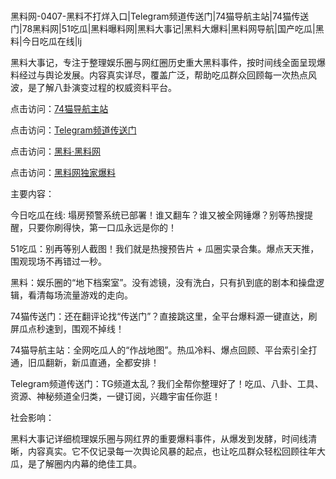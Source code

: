 #
黑料网-0407-黑料不打烊入口|Telegram频道传送门|74猫导航主站|74猫传送门|78黑料网|51吃瓜|黑料曝料网|黑料大事记|黑料大爆料|黑料网导航|国产吃瓜|黑料|今日吃瓜在线|lj

黑料大事记，专注于整理娱乐圈与网红圈历史重大黑料事件，按时间线全面呈现爆料经过与舆论发展。内容真实详尽，覆盖广泛，帮助吃瓜群众回顾每一次热点风波，是了解八卦演变过程的权威资料平台。


点击访问：<a href="https://74mao.com/">74猫导航主站</a>

点击访问：<a href="https://74mao.com/">Telegram频道传送门</a>

点击访问：<a href="https://qfwfg.pages.dev/">黑料·黑料网</a>

点击访问：<a href="https://gbs-3wd.pages.dev/">黑料网独家爆料</a>


主要内容：


今日吃瓜在线: 塌房预警系统已部署！谁又翻车？谁又被全网锤爆？别等热搜提醒，只要你刷得快，第一口瓜永远是你的！

51吃瓜：别再等别人截图！我们就是热搜预告片 + 瓜圈实录合集。爆点天天推，围观现场不再错过一秒。

黑料：娱乐圈的“地下档案室”。没有滤镜，没有洗白，只有扒到底的剧本和操盘逻辑，看清每场流量游戏的走向。

74猫传送门：还在翻评论找“传送门”？直接跳这里，全平台爆料源一键直达，刷屏瓜点秒速到，围观不掉线！

74猫导航主站：全网吃瓜人的“作战地图”。热瓜冷料、爆点回顾、平台索引全打通，旧瓜翻新，新瓜直通，全都安排！

Telegram频道传送门：TG频道太乱？我们全帮你整理好了！吃瓜、八卦、工具、资源、神秘频道全归类，一键订阅，兴趣宇宙任你逛！


社会影响：

黑料大事记详细梳理娱乐圈与网红界的重要爆料事件，从爆发到发酵，时间线清晰，内容真实。它不仅记录每一次舆论风暴的起点，也让吃瓜群众轻松回顾往年大瓜，是了解圈内内幕的绝佳工具。

<span style="display:none;">[Canonical link](）</span>
